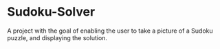 # Sudoku-Solver
A project with the goal of enabling the user to take a picture of a Sudoku puzzle, and displaying the solution.

